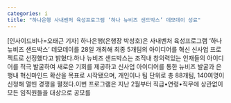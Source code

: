 ```yaml
---
categories: i
title: "하나은행 사내벤처 육성프로그램 ‘하나 뉴비즈 샌드박스’ 데모데이 성료"
---
```

[인사이드비나=오태근 기자] 하나은행(은행장 박성호)은 사내벤처 육성프로그램 ‘하나 뉴비즈 샌드박스’ 데모데이를 28일 개최해 최종 5개팀의 아이디어를 혁신 신사업 프로젝트로 선정했다고 밝혔다.하나 뉴비즈 샌드박스는 조직내 창의력있는 인재들의 아이디어를 적극 발굴하여 새로운 기회를 제공하고 신사업 아이디어를 통한 뉴비즈 발굴과 은행내 혁신마인드 확산을 목표로 시작됐으며, 개인이나 팀 단위로 총 88개팀, 140여명이 신청해 열띤 경쟁을 펼쳤다.이번 프로그램은 지난 2월부터 직급•연령•직무에 상관없이 모든 임직원들을 대상으로 공모를